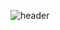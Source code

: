 ![header](https://capsule-render.vercel.app/api?type=waving&color=_custom_gradient&height=300&section=header&text=capsule%20render&fontSize=90)
